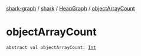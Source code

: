 [shark-graph](../../index.md) / [shark](../index.md) / [HeapGraph](index.md) / [objectArrayCount](./object-array-count.md)

# objectArrayCount

`abstract val objectArrayCount: `[`Int`](https://kotlinlang.org/api/latest/jvm/stdlib/kotlin/-int/index.html)